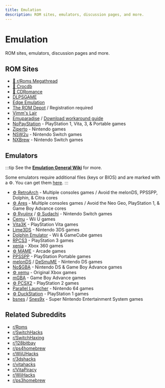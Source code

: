 ```yaml
---
title: Emulation
description: ROM sites, emulators, discussion pages, and more.
---
```


# Emulation

ROM sites, emulators, discussion pages and more.

## ROM Sites

- [🌟 r/Roms Megathread](https://r-roms.github.io)
- [🌟 Crocdb](https://crocdb.net)
- [🌟 CDRomance](https://cdromance.com)
- [DLPSGAME](https://dlpsgame.com)
- [Edge Emulation](https://edgeemu.net)
- [The ROM Depot](https://theromdepot.com) / Registration required
- [Vimm's Lair](https://vimm.net/?p=vault)
- [Emuparadise](https://www.emuparadise.me/roms-isos-games.php) /
  [Download workaround guide](https://lemmy.world/post/3061617)
- [NoPayStation](https://nopaystation.com) - PlayStation 1, Vita, 3, &
  Portable games
- [Ziperto](https://www.ziperto.com) - Nintendo games
- [NSW2u](https://nsw2u.com) - Nintendo Switch games
- [NXBrew](https://nxbrew.com) - Nintendo Switch games

## Emulators

:::tip
See the
**[Emulation General Wiki](https://emulation.gametechwiki.com/index.php/Main_Page#Emulators)**
for more.

Some emulators require additional files (keys or BIOS) and are marked
with a :gear:. You can get them
[here](https://r-roms.github.io/megathread/misc/#bios-files).
:::

- [:gear: RetroArch](https://retroarch.com) - Multiple consoles games / Avoid the melonDS, PPSSPP, Dolphin, & Citra cores
- [:gear: Ares](https://ares-emu.net) - Multiple consoles games / Avoid the Neo
  Geo, PlayStation 1, & Game Boy Advance cores
- [:gear: Ryujinx](https://ryujinx.org) /
  [:gear: Sudachi](https://sudachi.emuplace.app/) - Nintendo Switch games
- [Cemu](https://cemu.info) - Wii U games
- [Vita3K](https://vita3k.org) - PlayStation Vita games
- [Lime3DS](https://github.com/Lime3DS/Lime3DS) - Nintendo 3DS games
- [Dolphin Emulator](https://dolphin-emu.org) - Wii & GameCube games
- [RPCS3](https://rpcs3.net) - PlayStation 3 games
- [xenia](https://xenia.jp) - Xbox 360 games
- [:gear: MAME](https://www.mamedev.org) - Arcade games
- [PPSSPP](https://www.ppsspp.org) - PlayStation Portable games
- [melonDS](https://melonds.kuribo64.net) / [DeSmuME](https://desmume.org) -
  Nintendo DS games
- [No$GBA](https://www.nogba.com) - Nintendo DS & Game Boy Advance games
- [:gear: xemu](https://xemu.app) - Original Xbox games
- [mGBA](https://mgba.io) - Game Boy Advance games
- [:gear: PCSX2](https://pcsx2.net) - PlayStation 2 games
- [Parallel Launcher](https://parallel-launcher.ca) - Nintendo 64 games
- [:gear: DuckStation](https://www.duckstation.org) - PlayStation 1 games
- [bsnes](https://github.com/bsnes-emu/bsnes) /
  [Snes9x](https://www.snes9x.com) - Super Nintendo Entertainment System games

## Related Subreddits

- [r/Roms](https://www.reddit.com/r/roms)
- [r/SwitchHacks](https://www.reddit.com/r/SwitchHacks)
- [r/SwitchHaxing](https://www.reddit.com/r/SwitchHaxing)
- [r/128bitbay](https://www.reddit.com/r/128bitbay)
- [r/ps4homebrew](https://www.reddit.com/r/ps4homebrew)
- [r/WiiUHacks](https://www.reddit.com/r/WiiUHacks)
- [r/3dshacks](https://www.reddit.com/r/3dshacks)
- [r/vitahacks](https://www.reddit.com/r/vitahacks)
- [r/VitaPiracy](https://www.reddit.com/r/VitaPiracy)
- [r/WiiHacks](https://www.reddit.com/r/WiiHacks)
- [r/ps3homebrew](https://www.reddit.com/r/ps3homebrew)
